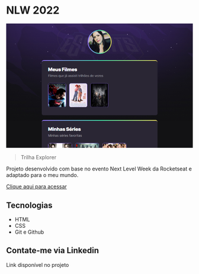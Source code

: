 # NLW 2022

![preview](./.github/preview.png)

> Trilha Explorer

Projeto desenvolvido com base no evento Next Level Week da Rocketseat e adaptado para o meu mundo.

[Clique aqui para acessar](https://dani-granzotti.github.io/nlw-myfavorites-explorer/)

## Tecnologias

- HTML
- CSS
- Git e Github

## Contate-me via Linkedin

Link disponível no projeto
